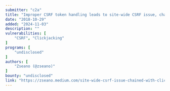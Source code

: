 ```yaml
---
submitter: "c2a"
title: "Improper CSRF token handling leads to site-wide CSRF issue, chained with clickjacking = woot! Multiple sites vulnerable"
date: "2018-10-29"
added: "2024-11-03"
description: ""
vulnerabilities: [
    "CSRF", "Clickjacking"
]
programs: [
    "undisclosed"
]
authors: [
    "Zseano (@zseano)"
]
bounty: "undisclosed"
link: "https://zseano.medium.com/site-wide-csrf-issue-chained-with-clickjacking-multiple-sites-vulnerable-6201abab0d3e"
---
```




